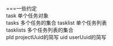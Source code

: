 ===一些约定  
task 单个任务对象  
tasks 多个任务的集合
tasklist 单个任务列表  
tasklists 多个任务列表的集合  
pId projectUuid的简写
uid userUuid的简写